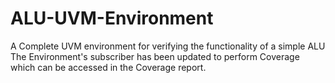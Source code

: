 # ALU-UVM-Environment
A Complete UVM environment for verifying the functionality of a simple ALU
The Environment's subscriber has been updated to perform Coverage which can be accessed in the Coverage report.
